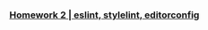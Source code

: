 ### [ Homework 2 | eslint, stylelint, editorconfig ]

[ Homework 2 | eslint, stylelint, editorconfig ]:https://github.com/TupotaValentyn/SD.algorithm.patterns/tree/homework2
